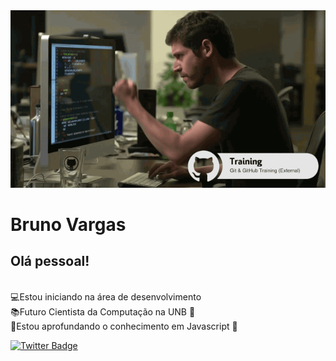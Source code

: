<img width = "auto" src = "https://github.com/BrunoVarg/BrunoVarg/blob/master/funcionou.gif">

# Bruno Vargas

## Olá pessoal!

</br>:computer:Estou iniciando na área de desenvolvimento
</br>:books:Futuro Cientista da Computação na UNB :school:
</br>:open_file_folder:Estou aprofundando o conhecimento em Javascript :yellow_heart:

[![Twitter Badge](https://img.shields.io/twitter/follow/obrunovargas?style=social)](https://img.shields.io/twitter/follow/obrunovargas?style=social)
